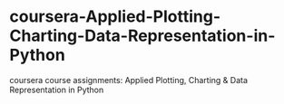 # coursera-Applied-Plotting-Charting-Data-Representation-in-Python
coursera course assignments:   Applied Plotting, Charting &amp; Data Representation in Python
